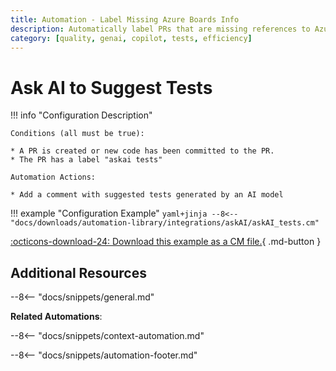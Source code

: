 ```yaml
---
title: Automation - Label Missing Azure Boards Info
description: Automatically label PRs that are missing references to Azure Boards resources.
category: [quality, genai, copilot, tests, efficiency]
---
```

# Ask AI to Suggest Tests

<!-- --8<-- [start:example]-->
!!! info "Configuration Description"

    Conditions (all must be true):

    * A PR is created or new code has been committed to the PR.
    * The PR has a label "askai tests"

    Automation Actions:

    * Add a comment with suggested tests generated by an AI model

!!! example "Configuration Example"
    ```yaml+jinja
    --8<-- "docs/downloads/automation-library/integrations/askAI/askAI_tests.cm"
    ```
    <div class="result" markdown>
        <span>
        [:octicons-download-24: Download this example as a CM file.](/downloads/automation-library/integrations/askAI/askAI-QA.cm){ .md-button }
        </span>
    </div>
<!-- --8<-- [end:example]-->

## Additional Resources

--8<-- "docs/snippets/general.md"

**Related Automations**:

--8<-- "docs/snippets/context-automation.md"

--8<-- "docs/snippets/automation-footer.md"
